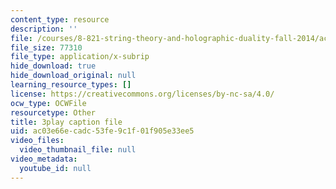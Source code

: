 ```yaml
---
content_type: resource
description: ''
file: /courses/8-821-string-theory-and-holographic-duality-fall-2014/ac03e66ecadc53fe9c1f01f905e33ee5_EUnGZoBa3nc.vtt
file_size: 77310
file_type: application/x-subrip
hide_download: true
hide_download_original: null
learning_resource_types: []
license: https://creativecommons.org/licenses/by-nc-sa/4.0/
ocw_type: OCWFile
resourcetype: Other
title: 3play caption file
uid: ac03e66e-cadc-53fe-9c1f-01f905e33ee5
video_files:
  video_thumbnail_file: null
video_metadata:
  youtube_id: null
---
```

